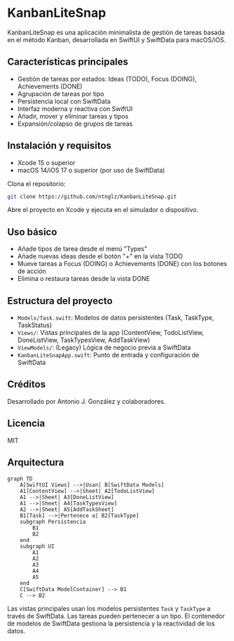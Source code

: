 # KanbanLiteSnap

KanbanLiteSnap es una aplicación minimalista de gestión de tareas basada en el método Kanban, desarrollada en SwiftUI y SwiftData para macOS/iOS.

## Características principales
- Gestión de tareas por estados: Ideas (TODO), Focus (DOING), Achievements (DONE)
- Agrupación de tareas por tipo
- Persistencia local con SwiftData
- Interfaz moderna y reactiva con SwiftUI
- Añadir, mover y eliminar tareas y tipos
- Expansión/colapso de grupos de tareas

## Instalación y requisitos
- Xcode 15 o superior
- macOS 14/iOS 17 o superior (por uso de SwiftData)

Clona el repositorio:
```sh
git clone https://github.com/ntnglz/KanbanLiteSnap.git
```
Abre el proyecto en Xcode y ejecuta en el simulador o dispositivo.

## Uso básico
- Añade tipos de tarea desde el menú "Types"
- Añade nuevas ideas desde el botón "+" en la vista TODO
- Mueve tareas a Focus (DOING) o Achievements (DONE) con los botones de acción
- Elimina o restaura tareas desde la vista DONE

## Estructura del proyecto
- `Models/Task.swift`: Modelos de datos persistentes (Task, TaskType, TaskStatus)
- `Views/`: Vistas principales de la app (ContentView, TodoListView, DoneListView, TaskTypesView, AddTaskView)
- `ViewModels/`: (Legacy) Lógica de negocio previa a SwiftData
- `KanbanLiteSnapApp.swift`: Punto de entrada y configuración de SwiftData

## Créditos
Desarrollado por Antonio J. González y colaboradores.

## Licencia
MIT 

## Arquitectura

```mermaid
graph TD
    A[SwiftUI Views] -->|Usan| B[SwiftData Models]
    A1[ContentView] -->|Sheet| A2[TodoListView]
    A1 -->|Sheet| A3[DoneListView]
    A1 -->|Sheet| A4[TaskTypesView]
    A2 -->|Sheet| A5[AddTaskSheet]
    B1[Task] -->|Pertenece a| B2[TaskType]
    subgraph Persistencia
        B1
        B2
    end
    subgraph UI
        A1
        A2
        A3
        A4
        A5
    end
    C[SwiftData ModelContainer] --> B1
    C --> B2
```

Las vistas principales usan los modelos persistentes `Task` y `TaskType` a través de SwiftData. Las tareas pueden pertenecer a un tipo. El contenedor de modelos de SwiftData gestiona la persistencia y la reactividad de los datos. 